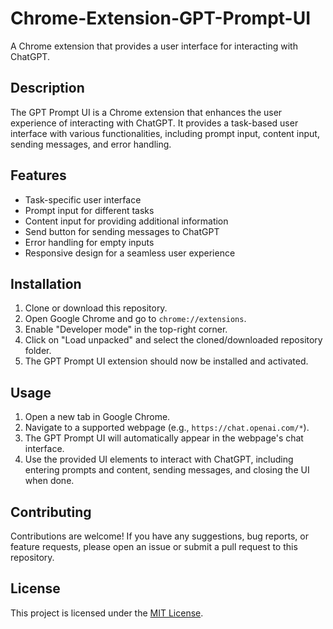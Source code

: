 # Chrome-Extension-GPT-Prompt-UI

A Chrome extension that provides a user interface for interacting with ChatGPT.

## Description

The GPT Prompt UI is a Chrome extension that enhances the user experience of interacting with ChatGPT. It provides a task-based user interface with various functionalities, including prompt input, content input, sending messages, and error handling.

## Features

- Task-specific user interface
- Prompt input for different tasks
- Content input for providing additional information
- Send button for sending messages to ChatGPT
- Error handling for empty inputs
- Responsive design for a seamless user experience

## Installation

1. Clone or download this repository.
2. Open Google Chrome and go to `chrome://extensions`.
3. Enable "Developer mode" in the top-right corner.
4. Click on "Load unpacked" and select the cloned/downloaded repository folder.
5. The GPT Prompt UI extension should now be installed and activated.

## Usage

1. Open a new tab in Google Chrome.
2. Navigate to a supported webpage (e.g., `https://chat.openai.com/*`).
3. The GPT Prompt UI will automatically appear in the webpage's chat interface.
4. Use the provided UI elements to interact with ChatGPT, including entering prompts and content, sending messages, and closing the UI when done.

## Contributing

Contributions are welcome! If you have any suggestions, bug reports, or feature requests, please open an issue or submit a pull request to this repository.

## License

This project is licensed under the [MIT License](LICENSE).


